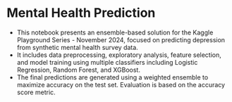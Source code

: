 # Mental Health Prediction
- This notebook presents an ensemble-based solution for the Kaggle Playground Series - November 2024, focused on predicting depression from synthetic mental health survey data.
- It includes data preprocessing, exploratory analysis, feature selection, and model training using multiple classifiers including Logistic Regression, Random Forest, and XGBoost.
- The final predictions are generated using a weighted ensemble to maximize accuracy on the test set. Evaluation is based on the accuracy score metric.
